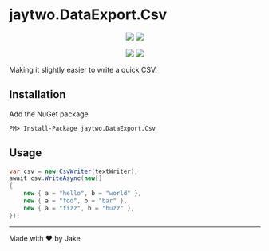# jaytwo.DataExport.Csv

<p align="center">
  <a href="https://jenkins.jaytwo.com/job/jaytwo.DataExport.Csv/job/master/" alt="Build Status (master)">
    <img src="https://jenkins.jaytwo.com/buildStatus/icon?job=jaytwo.DataExport.Csv%2Fmaster&subject=build%20(master)" /></a>
  <a href="https://jenkins.jaytwo.com/job/jaytwo.DataExport.Csv/job/develop/" alt="Build Status (develop)">
    <img src="https://jenkins.jaytwo.com/buildStatus/icon?job=jaytwo.DataExport.Csv%2Fdevelop&subject=build%20(develop)" /></a>
</p>

<p align="center">
  <a href="https://www.nuget.org/packages/jaytwo.DataExport.Csv/" alt="NuGet Package jaytwo.DataExport.Csv">
    <img src="https://img.shields.io/nuget/v/jaytwo.DataExport.Csv.svg?logo=nuget&label=jaytwo.DataExport.Csv" /></a>
  <a href="https://www.nuget.org/packages/jaytwo.DataExport.Csv/" alt="NuGet Package jaytwo.DataExport.Csv (beta)">
    <img src="https://img.shields.io/nuget/vpre/jaytwo.DataExport.Csv.svg?logo=nuget&label=jaytwo.DataExport.Csv" /></a>
</p>

Making it slightly easier to write a quick CSV.

## Installation

Add the NuGet package

```
PM> Install-Package jaytwo.DataExport.Csv
```

## Usage

```csharp
var csv = new CsvWriter(textWriter);
await csv.WriteAsync(new[]
{
    new { a = "hello", b = "world" },
    new { a = "foo", b = "bar" },
    new { a = "fizz", b = "buzz" },
});
```

---

Made with &hearts; by Jake
